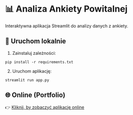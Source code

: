 # 📊 Analiza Ankiety Powitalnej

Interaktywna aplikacja Streamlit do analizy danych z ankiety.

## 🔧 Uruchom lokalnie

1. Zainstaluj zależności:
```
pip install -r requirements.txt
```

2. Uruchom aplikację:
```
streamlit run app.py
```

## 🌐 Online (Portfolio)

👉 [Kliknij, by zobaczyć aplikację online](https://twoj-link.streamlit.app)
